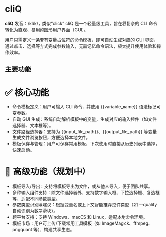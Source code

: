 # cliQ

**cliQ** 发音：/klɪk/，类似“click”
cliQ 是一个轻量级工具，旨在将复杂的 CLI 命令转化为直观、易用的图形用户界面（GUI）。

用户只需定义一条带有变量占位符的命令模板，即可自动生成对应的 GUI 界面，通过点击、选择等方式完成参数输入，无需记忆命令语法，极大提升使用体验和操作效率。

## 主要功能
# ✅ 核心功能
- 命令模板定义：用户可输入 CLI 命令，并使用 {{variable_name}} 语法标记可变参数。
- 自动 GUI 生成：系统自动解析模板中的变量，生成对应的输入控件（如文件选择器、文本框等）。
- 文件路径选择器：支持为 {{input_file_path}}、{{output_file_path}} 等变量生成文件浏览按钮，方便选择本地文件。
- 模板保存与管理：用户可保存常用模板，下次使用时直接从历史列表中选择，快速启动。

# 🚀 高级功能（规划中）
- 模板导入/导出：支持将模板导出为文件，或从他人导入，便于团队共享。
- 多种输入组件支持：除文件选择器外，支持数字输入框、下拉选择框、复选框等，适配不同参数类型。
- 参数类型识别与建议：根据变量名或上下文智能推荐控件类型（如 --quality 自动识别为数字滑块）。
- 跨平台支持：支持 Windows、macOS 和 Linux，适配本地命令环境。
- 模板市场：用户可上传/下载常用工具模板（如 ImageMagick、ffmpeg、pngquant 等），构建共享生态。